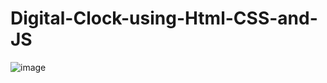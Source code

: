 # Digital-Clock-using-Html-CSS-and-JS

![image](https://user-images.githubusercontent.com/80820210/177199428-63dfb15a-b84a-4c06-ba0b-dfba03c1dc92.png)
